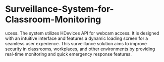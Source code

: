 # Surveillance-System-for-Classroom-Monitoring
ucess. The system utilizes HDevices API for webcam access. It is designed with an intuitive interface and features a dynamic loading screen for a seamless user experience.  This surveillance solution aims to improve security in classrooms, workplaces, and other environments by providing real-time monitoring and quick emergency response features.

